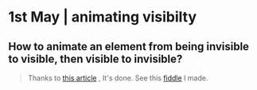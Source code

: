 # 1st May | animating visibilty

## How to animate an element from being invisible to visible, then visible to invisible?

> Thanks to [this article](http://www.greywyvern.com/?post=337) , It's done. See this [fiddle](https://jsfiddle.net/thereisn0spoon/d0L65oqn/) I made.
